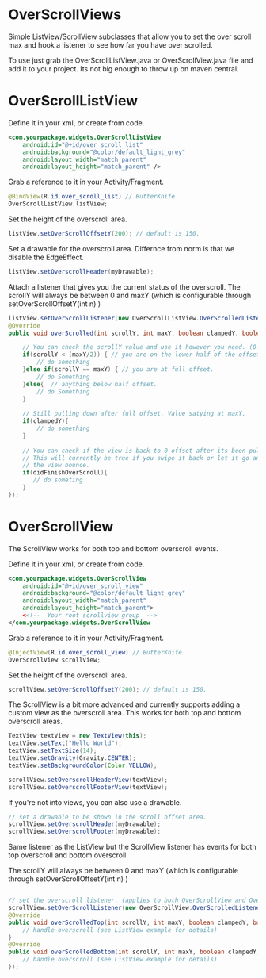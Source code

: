 OverScrollViews
==================

Simple ListView/ScrollView subclasses that allow you to set the over scroll max and hook a listener to see how far you have over scrolled.

To use just grab the OverScrollListView.java or OverScrollView.java file and add it to your project. Its not big enough to throw up on maven central.

OverScrollListView
==================

Define it in your xml, or create from code.

```xml
<com.yourpackage.widgets.OverScrollListView
    android:id="@+id/over_scroll_list"
    android:background="@color/default_light_grey"
    android:layout_width="match_parent"
    android:layout_height="match_parent" />
```

Grab a reference to it in your Activity/Fragment.

```java
@BindView(R.id.over_scroll_list) // ButterKnife
OverScrollListView listView;
```

Set the height of the overscroll area.

```java
listView.setOverScrollOffsetY(200); // default is 150.  
```
Set a drawable for the overscroll area. Differnce from norm is that we disable the EdgeEffect.
```java
listView.setOverscrollHeader(myDrawable);
```
Attach a listener that gives you the current status of the overscroll. 
The scrollY will always be between 0 and maxY (which is configurable through setOverScrollOffsetY(int n) ) 
```java
listView.setOverScrollListener(new OverScrollListView.OverScrolledListener() {
@Override
public void overScrolled(int scrollY, int maxY, boolean clampedY, boolean didFinishOverScroll) {

    // You can check the scrollY value and use it however you need. (0-maxY)
    if(scrollY < (maxY/2)) { // you are on the lower half of the offset.
        // do something
    }else if(scrollY == maxY) { // you are at full offset.
        // do Something
    }else{  // anything below half offset.
        // do Something
    } 
    
    // Still pulling down after full offset. Value satying at maxY.
    if(clampedY){
        // do something
    }
    
    // You can check if the view is back to 0 offset after its been pulled.
    // This will currently be true if you swipe it back or let it go and let
    // the view bounce.
    if(didFinishOverScroll){
       // do someting
    }
});
```

OverScrollView
==================

The ScrollView works for both top and bottom overscroll events.

Define it in your xml, or create from code.
```xml
<com.yourpackage.widgets.OverScrollView
    android:id="@+id/over_scroll_view"
    android:background="@color/default_light_grey"
    android:layout_width="match_parent"
    android:layout_height="match_parent">
    <<!--  Your root scrollview group  -->
</com.yourpackage.widgets.OverScrollView
```

Grab a reference to it in your Activity/Fragment.
```java
@InjectView(R.id.over_scroll_view) // ButterKnife
OverScrollView scrollView;
```

Set the height of the overscroll area.
```java
scrollView.setOverScrollOffsetY(200); // default is 150.  
```
The ScrollView is a bit more advanced and currently supports adding a custom view as the overscroll area.
This works for both top and bottom overscroll areas.

```java
TextView textView = new TextView(this);
textView.setText("Hello World");
textView.setTextSize(14);
textView.setGravity(Gravity.CENTER);
textView.setBackgroundColor(Color.YELLOW);

scrollView.setOverscrollHeaderView(textView);
scrollView.setOverscrollFooterView(textView);
```

If you're not into views, you can also use a drawable.
```java
// set a drawable to be shown in the scroll offset area. 
scrollView.setOverscrollHeader(myDrawable);
scrollView.setOverscrollFooter(myDrawable);
```

Same listener as the ListView but the ScrollView listener has events for both top overscroll and bottom overscroll.

The scrollY will always be between 0 and maxY (which is configurable through setOverScrollOffsetY(int n) ) 
```java

// set the overscroll listener. (applies to both OverScrollView and OverScrollListView)
scrollView.setOverScrollListener(new OverScrollView.OverScrolledListener() {
@Override
public void overScrolledTop(int scrollY, int maxY, boolean clampedY, boolean didFinishOverScroll) {
    // handle overscroll (see ListView example for details)
}
@Override
public void overScrolledBottom(int scrollY, int maxY, boolean clampedY, boolean didFinishOverScroll) {
    // handle overscroll (see ListView example for details)
});
```


